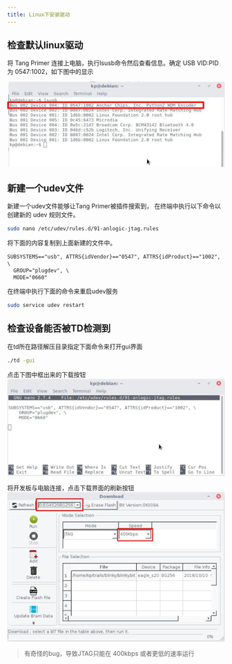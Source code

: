 ```yaml
---
title: Linux下安装驱动
---
```


## 检查默认linux驱动

将 Tang Primer 连接上电脑，执行lsusb命令然后查看信息。确定 USB VID:PID 为 0547:1002，如下图中的显示

![](./assets/USB_VID.jpg)

## 新建一个udev文件

新建一个udev文件能够让Tang Primer被插件搜索到，
在终端中执行以下命令以创建新的 udev 规则文件。

```bash
sudo nano /etc/udev/rules.d/91-anlogic-jtag.rules
```

将下面的内容复制到上面新建的文件中。

```
SUBSYSTEMS=="usb", ATTRS{idVendor}=="0547", ATTRS{idProduct}=="1002", \
  GROUP="plugdev", \
  MODE="0660"

```

在终端中执行下面的命令来重启udev服务
```bash
sudo service udev restart
```

## 检查设备能否被TD检测到

在td所在路径解压目录指定下面命令来打开gui界面

```bash
./td -gui
```

点击下图中框出来的下载按钮
![](./assets/td_linux_gui.jpg)

将开发板与电脑连接，点击下载界面的刷新按钮
![](./assets/refresh.jpg)

> 有奇怪的bug，导致JTAG只能在 400kbps 或者更低的速率运行
